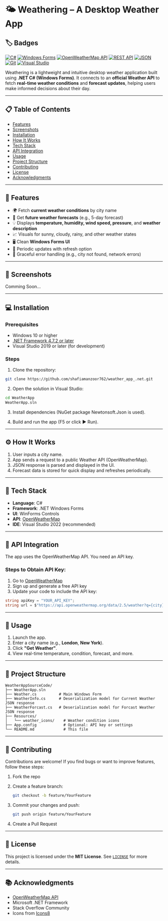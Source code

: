 
# 🌤️ Weathering – A Desktop Weather App

## 🏷️ Badges

[![C#](https://img.shields.io/badge/C%23-239120?style=for-the-badge&logo=c-sharp&logoColor=white)](https://learn.microsoft.com/en-us/dotnet/csharp/)
[![Windows Forms](https://img.shields.io/badge/Windows%20Forms-0078D7?style=for-the-badge&logo=windows&logoColor=white)](https://learn.microsoft.com/en-us/dotnet/desktop/winforms/)
[![OpenWeatherMap API](https://img.shields.io/badge/OpenWeatherMap%20API-FF6F00?style=for-the-badge&logo=cloudflare&logoColor=white)](https://openweathermap.org/api)
[![REST API](https://img.shields.io/badge/REST%20API-02569B?style=for-the-badge&logo=api&logoColor=white)](https://restfulapi.net/)
[![JSON](https://img.shields.io/badge/JSON-000000?style=for-the-badge&logo=json&logoColor=white)](https://www.json.org/json-en.html)
[![Git](https://img.shields.io/badge/Git-F05032?style=for-the-badge&logo=git&logoColor=white)](https://git-scm.com/)
[![Visual Studio](https://img.shields.io/badge/Visual%20Studio-5C2D91?style=for-the-badge&logo=visual-studio&logoColor=white)](https://visualstudio.microsoft.com/)

Weathering is a lightweight and intuitive desktop weather application built using **.NET C# (Windows Forms)**. It connects to an **official Weather API** to fetch **real-time weather conditions** and **forecast updates**, helping users make informed decisions about their day.

---

## 📋 Table of Contents

* [Features](#features)
* [Screenshots](#screenshots)
* [Installation](#installation)
* [How It Works](#how-it-works)
* [Tech Stack](#tech-stack)
* [API Integration](#api-integration)
* [Usage](#usage)
* [Project Structure](#project-structure)
* [Contributing](#contributing)
* [License](#license)
* [Acknowledgments](#acknowledgments)

---

<h2 id="features">🌟 Features</h2>


* 🌍 Fetch **current weather conditions** by city name
* 📆 Get **future weather forecasts** (e.g., 5-day forecast)
* 💡 Displays **temperature, humidity, wind speed, pressure**, and **weather description**
* 📈 Visuals for sunny, cloudy, rainy, and other weather states
* 🖥️ Clean **Windows Forms UI**
* 🔄 Periodic updates with refresh option
* 🚫 Graceful error handling (e.g., city not found, network errors)

---

<h2 id="screenshots">📸 Screenshots</h2>

Comming Soon...

---

<h2 id="installation">💻 Installation</h2>

### Prerequisites

* Windows 10 or higher
* [.NET Framework 4.7.2 or later](https://dotnet.microsoft.com/en-us/download/dotnet-framework)
* Visual Studio 2019 or later (for development)

### Steps

1. Clone the repository:

```bash
git clone https://github.com/shafiamanzoor762/weather_app_.net.git
```

2. Open the solution in Visual Studio:

```bash
cd WeatherApp
WeatherApp.sln
```

3. Install dependencies (NuGet package Newtonsoft.Json is used).

4. Build and run the app (F5 or click ▶️ Run).

---

<h2 id="how-it-works">⚙️ How It Works</h2>

1. User inputs a city name.
2. App sends a request to a public Weather API (OpenWeatherMap).
3. JSON response is parsed and displayed in the UI.
4. Forecast data is stored for quick display and refreshes periodically.

---

<h2 id="tech-stack">🧱 Tech Stack</h2>

* **Language**: C#
* **Framework**: .NET Windows Forms
* **UI**: WinForms Controls
* **API**: [OpenWeatherMap](https://openweathermap.org/api)
* **IDE**: Visual Studio 2022 (recommended)

---

<h2 id="api-integration">🔌 API Integration</h2>

The app uses the OpenWeatherMap API. You need an API key.

### Steps to Obtain API Key:

1. Go to [OpenWeatherMap](https://openweathermap.org/api)
2. Sign up and generate a free API key
3. Update your code to include the API key:

```csharp
string apiKey = "YOUR_API_KEY";
string url = $"https://api.openweathermap.org/data/2.5/weather?q={city}&appid={apiKey}&units=metric";
```

---

<h2 id="usage">🚀 Usage</h2>

1. Launch the app.
2. Enter a city name (e.g., **London**, **New York**).
3. Click **"Get Weather"**.
4. View real-time temperature, condition, forecast, and more.

---

<h2 id="project-structure">📁 Project Structure</h2>

```
WeatherAppSourceCode/
├── WeatherApp.sln
├── Weather.cs          # Main Windows Form
├── WeatherInfo.cs      # Deserialization model for Current Weather JSON response
├── WeatherForcast.cs   # Deserialization model for Forcast Weather JSON response
├── Resources/
│   └── weather_icons/    # Weather condition icons
├── App.config            # Optional: API key or settings
└── README.md             # This file
```

---

<h2 id="contributing">🤝 Contributing</h2>

Contributions are welcome!
If you find bugs or want to improve features, follow these steps:

1. Fork the repo
2. Create a feature branch:

   ```bash
   git checkout -b feature/YourFeature
   ```
3. Commit your changes and push:

   ```bash
   git push origin feature/YourFeature
   ```
4. Create a Pull Request

---

<h2 id="license">📄 License</h2>

This project is licensed under the **MIT License**.
See [`LICENSE`](LICENSE) for more details.

---

<h2 id="acknowledgments">📚 Acknowledgments</h2>

* [OpenWeatherMap API](https://openweathermap.org)
* Microsoft .NET Framework
* Stack Overflow Community
* Icons from [Icons8](https://icons8.com/)
